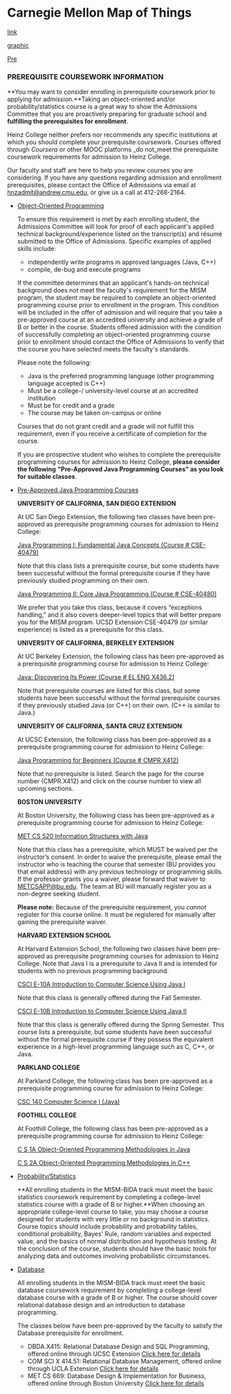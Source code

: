 # Carnegie Mellon Map of Things

[link](https://www.heinz.cmu.edu/programs/information-systems-management-master/)

[graphic](https://www.cmu.edu/graduate/data-science/data-science-programs-graphic-fall-2014.pdf)

[Pre](https://www.heinz.cmu.edu/admissions/information-systems-management/)

### PREREQUISITE COURSEWORK INFORMATION

**You may want to consider enrolling in prerequisite coursework prior to applying for admission.**Taking an object-oriented and/or probability/statistics course is a great way to show the Admissions Committee that you are proactively preparing for graduate school and **fulfilling the prerequisites for enrollment**.

Heinz College neither prefers nor recommends any specific institutions at which you should complete your prerequisite coursework. Courses offered through _Coursera_ or other MOOC platforms _do not_meet the prerequisite coursework requirements for admission to Heinz College.

Our faculty and staff are here to help you review courses you are considering. If you have any questions regarding admission and enrollment prerequisites, please contact the Office of Admissions via email at [hnzadmit@andrew.cmu.edu](mailto:hnzadmit@andrew.cmu.edu), or give us a call at 412-268-2164.

* [Object-Oriented Programming](https://www.heinz.cmu.edu/admissions/information-systems-management/#)

  To ensure this requirement is met by each enrolling student, the Admissions Committee will look for proof of each applicant's applied technical background/experience listed on the transcript\(s\) and résumé submitted to the Office of Admissions. Specific examples of applied skills include:

  * independently write programs in approved languages \(Java, C++\)
  * compile, de-bug and execute programs

  If the committee determines that an applicant's hands-on technical background does not meet the faculty's requirement for the MISM program, the student may be required to complete an object-oriented programming course prior to enrollment in the program. This condition will be included in the offer of admission and will require that you take a pre-approved course at an accredited university and achieve a grade of B or better in the course. Students offered admission with the condition of successfully completing an object-oriented programming course prior to enrollment should contact the Office of Admissions to verify that the course you have selected meets the faculty's standards.

   Please note the following:

  * Java is the preferred programming language \(other programming language accepted is C++\)
  * Must be a college-/ university-level course at an accredited institution
  * Must be for credit and a grade
  * The course may be taken on-campus or online 

  Courses that do not grant credit and a grade will not fulfill this requirement, even if you receive a certificate of completion for the course.

   If you are prospective student who wishes to complete the prerequisite programming courses for admission to Heinz College, **please consider the following** **"Pre-Approved Java Programming Courses" as you look for suitable classes**.

* [Pre-Approved Java Programming Courses](https://www.heinz.cmu.edu/admissions/information-systems-management/#)

  **UNIVERSITY OF CALIFORNIA, SAN DIEGO EXTENSION**

  At UC San Diego Extension, the following two classes have been pre-approved as prerequisite programming courses for admission to Heinz College:

  [Java Programming I: Fundamental Java Concepts \(Course \# CSE-40479\)](http://extension.ucsd.edu/courses-and-programs/java-programming-i-fundamental-java-concepts)

  Note that this class lists a prerequisite course, but some students have been successful without the formal prerequisite course if they have previously studied programming on their own.

  [Java Programming II: Core Java Programming \(Course \# CSE-40480\)](http://extension.ucsd.edu/courses-and-programs/java-programming-ii-core-java-programming)

  We prefer that you take this class, because it covers “exceptions handling," and it also covers deeper-level topics that will better prepare you for the MISM program. UCSD Extension CSE-40479 \(or similar experience\) is listed as a prerequisite for this class.

  **UNIVERSITY OF CALIFORNIA, BERKELEY EXTENSION**

  At UC Berkeley Extension, the following class has been pre-approved as a prerequisite programming course for admission to Heinz College:

  [Java: Discovering Its Power \(Course \# EL ENG X436.2\)](http://extension.berkeley.edu/search/publicCourseSearchDetails.do?method=load&courseId=40962)

  Note that prerequisite courses are listed for this class, but some students have been successful without the formal prerequisite courses if they previously studied Java \(or C++\) on their own. \(C++ is similar to Java.\)

  **UNIVERSITY OF CALIFORNIA, SANTA CRUZ EXTENSION**

  At UCSC Extension, the following class has been pre-approved as a prerequisite programming course for admission to Heinz College:

  [Java Programming for Beginners \(Course \# CMPR.X412\)](http://course.ucsc-extension.edu/modules/shop/index.html?action=courseBrowse&CatalogID=80)

  Note that no prerequisite is listed. Search the page for the course number \(CMPR.X412\) and click on the course number to view all upcoming sections.

  **BOSTON UNIVERSITY**

  At Boston University, the following class has been pre-approved as a prerequisite programming course for admission to Heinz College:

  [MET CS 520 Information Structures with Java](http://www.bu.edu/csmet/academic-programs/mscisonline/onlineschedule/)

  Note that this class has a prerequisite, which MUST be waived per the instructor’s consent. In order to waive the prerequisite, please email the instructor who is teaching the course that semester \(BU provides you that email address\) with any previous technology or programming skills. If the professor grants you a waiver, please forward that waiver to [METCSAPP@bu.edu](mailto:METCSAPP@bu.edu). The team at BU will manually register you as a non-degree seeking student.

  **Please note:** Because of the prerequisite requirement, you _cannot_ register for this course online. It must be registered for manually after gaining the prerequisite waiver.

  **HARVARD EXTENSION SCHOOL**

  At Harvard Extension School, the following two classes have been pre-approved as prerequisite programming courses for admission to Heinz College. Note that Java I is a prerequisite to Java II and is intended for students with no previous programming background.

  [CSCI E-10A Introduction to Computer Science Using Java I](http://www.extension.harvard.edu/academics/courses/introduction-computer-science-using-java-i/14289?_ga=1.215333909.387231760.1479505470)

  Note that this class is generally offered during the Fall Semester.

  [CSCI E-10B Introduction to Computer Science Using Java II](http://www.extension.harvard.edu/academics/courses/introduction-computer-science-using-java-ii/24027)

  Note that this class is generally offered during the Spring Semester. This course lists a prerequisite, but some students have been successful without the formal prerequisite course if they possess the equivalent experience in a high-level programming language such as C, C++, or Java.

  **PARKLAND COLLEGE**

  At Parkland College, the following class has been pre-approved as a prerequisite programming course for admission to Heinz College:

  [CSC 140 Computer Science I \(Java\)](http://online.parkland.edu/)

  **FOOTHILL COLLEGE**

  At Foothill College, the following class has been pre-approved as a prerequisite programming course for admission to Heinz College:

  [C S 1A Object-Oriented Programming Methodologies in Java](https://foothill.edu/schedule/outlines.html)

  [C S 2A Object-Oriented Programming Methodologies in C++](https://foothill.edu/schedule/outlines.html)

* [Probability/Statistics](https://www.heinz.cmu.edu/admissions/information-systems-management/#)

  **All enrolling students in the MISM-BIDA track must meet the basic statistics coursework requirement by completing a college-level statistics course with a grade of B or higher.**When choosing an appropriate college-level course to take, you may choose a course designed for students with very little or no background in statistics. Course topics should include probability and probability tables, conditional probability, Bayes' Rule, random variables and expected value, and the basics of normal distribution and hypothesis testing. At the conclusion of the course, students should have the basic tools for analyzing data and outcomes involving probabilistic circumstances.

* [Database](https://www.heinz.cmu.edu/admissions/information-systems-management/#)

  All enrolling students in the MISM-BIDA track must meet the basic database coursework requirement by completing a college-level database course with a grade of B or higher. The course should cover relational database design and an introduction to database programming.

  The classes below have been pre-approved by the faculty to satisfy the Database prerequisite for enrollment.

  * DBDA.X415: Relational Database Design and SQL Programming, offered online through UCSC Extension [Click here for details](http://course.ucsc-extension.edu/modules/shop/index.html?action=courseBrowse&CatalogID=83)
  * COM SCI X 414.51: Relational Database Management, offered online through UCLA Extension [Click here for details](https://www.uclaextension.edu/search/publicCourseSearchDetails.do?method=load&courseId=160012)
  * MET CS 669: Database Design & Implementation for Business, offered online through Boston University [Click here for details](https://www.bu.edu/csmet/academic-programs/mscisonline/onlineschedule/)





